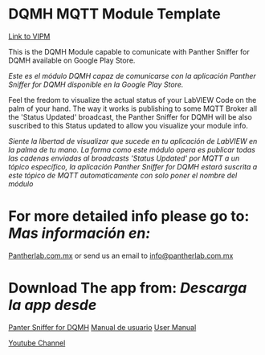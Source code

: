 # DQMH MQTT Module Template

[Link to VIPM](https://www.vipm.io/package/pantherlab_lib_dqmh_mqtt/)

This is the DQMH Module capable to comunicate with Panther Sniffer for DQMH available on Google Play Store.

*Este es el módulo DQMH capaz de comunicarse con la aplicación Panther Sniffer for DQMH disponible en la Google Play Store.*

Feel the fredom to visualize the actual status of your LabVIEW Code on the palm of your hand.
The way it works is publishing to some MQTT Broker all the 'Status Updated' broadcast, the Panther Sniffer for DQMH will be also suscribed to this Status updated to allow you visualize your module info.

*Siente la libertad de visualizar que sucede en tu aplicación de LabVIEW en la palma de tu mano.
La forma como este módulo opera es publicar todas las cadenas enviadas al broadcasts 'Status Updated' por MQTT a un tópico específico, la aplicación Panther Sniffer for DQMH estará suscrita a este tópico de MQTT automaticamente con solo poner el nombre del módulo*

# For more detailed info please go to: *Mas información en:*
[Pantherlab.com.mx](https://panterlab.com.mx)
or send us an email to info@pantherlab.com.mx

# Download The app from: *Descarga la app desde*
[Panter Sniffer for DQMH](https://play.google.com/store/apps/details?id=mx.com.pantherlab.pantherSniffer)
[Manual de usuario](https://pantherlab.com.mx/wp-content/uploads/2021/09/Manual-Panther-Sniffer-for-DQMH-V-1.0.1-ES.pdf)
[User Manual](https://pantherlab.com.mx/wp-content/uploads/2021/09/Manual-Panther-Sniffer-for-DQMH-V-1.0.1-EN.pdf)

[Youtube Channel](https://www.youtube.com/channel/UCqfvcKvscU_3kVksI-yb3zg)